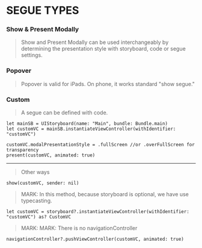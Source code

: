 # SEGUE TYPES


### Show & Present Modally


> Show and Present Modally can be used interchangeably by determining the presentation style with storyboard, code or segue settings.




### Popover

> Popover is valid for iPads. On phone, it works standard "show segue."



### Custom

> A segue can be defined with code.

    let mainSB = UIStoryboard(name: "Main", bundle: Bundle.main)
    let customVC = mainSB.instantiateViewController(withIdentifier: "customVC")      

    customVC.modalPresentationStyle = .fullScreen //or .overFullScreen for transparency
    present(customVC, animated: true)

---    
> Other ways

    show(customVC, sender: nil)       

> MARK: In this method, because storyboard is optional, we have use typecasting.

    let customVC = storyboard?.instantiateViewController(withIdentifier: "customVC") as? CustomVC
            
> MARK: MARK: There is no navigationController

    navigationController?.pushViewController(customVC, animated: true)
